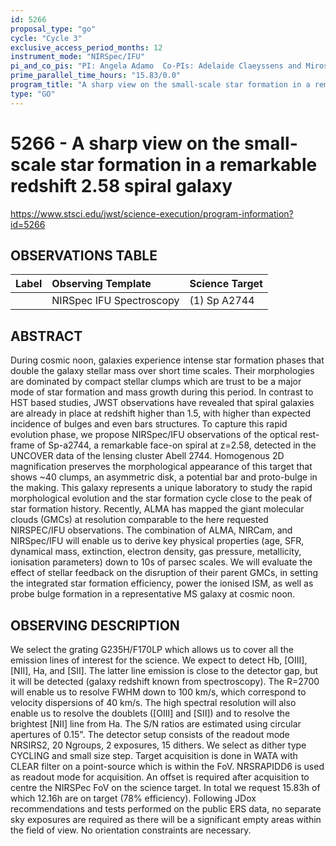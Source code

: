 ```yaml
---
id: 5266
proposal_type: "go"
cycle: "Cycle 3"
exclusive_access_period_months: 12
instrument_mode: "NIRSpec/IFU"
pi_and_co_pis: "PI: Angela Adamo  Co-PIs: Adelaide Claeyssens and Miroslava Dessauges-Zavadsky"
prime_parallel_time_hours: "15.83/0.0"
program_title: "A sharp view on the small-scale star formation in a remarkable redshift 2.58 spiral galaxy"
type: "GO"
---
```

# 5266 - A sharp view on the small-scale star formation in a remarkable redshift 2.58 spiral galaxy
https://www.stsci.edu/jwst/science-execution/program-information?id=5266
## OBSERVATIONS TABLE
| Label | Observing Template | Science Target |
| :---- | :----------------- | :------------- |
|       | NIRSpec IFU Spectroscopy | (1) Sp A2744   |

## ABSTRACT

During cosmic noon, galaxies experience intense star formation phases that double the galaxy stellar mass over short time scales. Their morphologies are dominated by compact stellar clumps which are trust to be a major mode of star formation and mass growth during this period. In contrast to HST based studies, JWST observations have revealed that spiral galaxies are already in place at redshift higher than 1.5, with higher than expected incidence of bulges and even bars structures.
To capture this rapid evolution phase, we propose NIRSpec/IFU observations of the optical rest-frame of Sp-a2744, a remarkable face-on spiral at z=2.58, detected in the UNCOVER data of the lensing cluster Abell 2744. Homogenous 2D magnification preserves the morphological appearance of this target that shows ~40 clumps, an asymmetric disk, a potential bar and proto-bulge in the making. This galaxy represents a unique laboratory to study the rapid morphological evolution and the star formation cycle close to the peak of star formation history. Recently, ALMA has mapped the giant molecular clouds (GMCs) at resolution comparable to the here requested NIRSPEC/IFU observations.
The combination of ALMA, NIRCam, and NIRSpec/IFU will enable us to derive key physical properties (age, SFR, dynamical mass, extinction, electron density, gas pressure, metallicity, ionisation parameters) down to 10s of parsec scales. We will evaluate the effect of stellar feedback on the disruption of their parent GMCs, in setting the integrated star formation efficiency, power the ionised ISM, as well as probe bulge formation in a representative MS galaxy at cosmic noon.

## OBSERVING DESCRIPTION

We select the grating G235H/F170LP which allows us to cover all the emission lines of interest for the science. We expect to detect Hb, [OIII], [NII], Ha, and [SII]. The latter line emission is close to the detector gap, but it will be detected (galaxy redshift known from spectroscopy). The R=2700 will enable us to resolve FWHM down to 100 km/s, which correspond to velocity dispersions of 40 km/s. The high spectral resolution will also enable us to resolve the doublets ([OIII] and [SII]) and to resolve the brightest [NII] line from Ha.
The S/N ratios are estimated using circular apertures of 0.15". The detector setup consists of the readout mode NRSIRS2, 20 Ngroups, 2 exposures, 15 dithers. We select as dither type CYCLING and small size step. Target acquisition is done in WATA with CLEAR filter on a point-source which is within the FoV. NRSRAPIDD6 is used as readout mode for acquisition. An offset is required after acquisition to centre the NIRSPec FoV on the science target. In total we request 15.83h of which 12.16h are on target (78% efficiency). Following JDox recommendations and tests performed on the public ERS data, no separate sky exposures are required as there will be a significant empty areas within the field of view.
No orientation constraints are necessary.